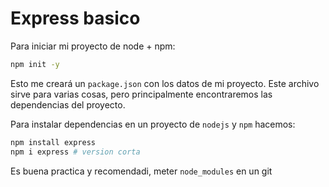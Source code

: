 # Express basico

Para iniciar mi proyecto de node + npm:

```bash
npm init -y
```

Esto me creará un `package.json` con los datos de mi proyecto. Este archivo sirve para varias cosas, pero principalmente encontraremos las dependencias del proyecto.

Para instalar dependencias en un proyecto de `nodejs` y `npm` hacemos:
```bash
npm install express
npm i express # version corta
```

Es buena practica y recomendadi, meter `node_modules` en un git 